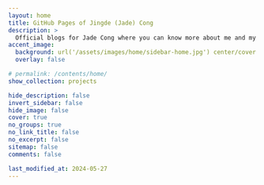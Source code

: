 ```yaml
---
layout: home
title: GitHub Pages of Jingde (Jade) Cong
description: >
  Official blogs for Jade Cong where you can know more about me and my projects.
accent_image:
  background: url('/assets/images/home/sidebar-home.jpg') center/cover
  overlay: false

# permalink: /contents/home/
show_collection: projects

hide_description: false
invert_sidebar: false
hide_image: false
cover: true
no_groups: true
no_link_title: false
no_excerpt: false
sitemap: false
comments: false

last_modified_at: 2024-05-27
---
```



